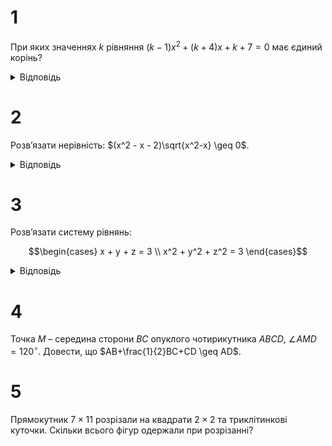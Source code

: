 # 1
При яких значеннях $k$ рівняння $(k - 1)x^2+(k+4)x +k+7 = 0$ має єдиний корінь?
<details><summary>Відповідь</summary>

$k = \frac{2}{3}, 1, 2$
</details>

# 2
Розв’язати нерівність: $(x^2 - x - 2)\sqrt{x^2-x} \geq 0$.
<details><summary>Відповідь</summary>

$(-\infty, 1] \cup [2, +\infty)$
</details>

# 3
Розв’язати систему рівнянь:
```math
\begin{cases}
x + y + z = 3 \\
x^2 + y^2 + z^2 = 3
\end{cases}
```
<details><summary>Відповідь</summary>

$x = 1$, $y = 1$, $z = 1$
</details>

# 4
Точка $M$ – середина сторони $BC$ опуклого чотирикутника $ABCD$, $\angle AMD = 120^\circ$. Довести, що $AB+\frac{1}{2}BC+CD \geq AD$.

# 5
Прямокутник $7 \times 11$ розрізали на квадрати $2 \times 2$ та триклітинкові куточки. Скільки всього фігур одержали при розрізанні?
